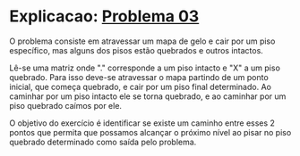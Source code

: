 # Explicacao: [Problema 03](https://codeforces.com/problemset/problem/540/C)

O problema consiste em atravessar um mapa de gelo e cair por um piso específico, mas alguns dos pisos estão quebrados e outros intactos.

Lê-se uma matriz onde "." corresponde a um piso intacto e "X" a um piso quebrado. Para isso deve-se atravessar o mapa partindo de um ponto inicial, que começa quebrado, e cair por um piso final determinado. Ao caminhar por um piso intacto ele se torna quebrado, e ao caminhar por um piso quebrado caímos por ele. 

O objetivo do exercício é identificar se existe um caminho entre esses 2 pontos que permita que possamos alcançar o próximo nível ao pisar no piso quebrado determinado como saída pelo problema. 
